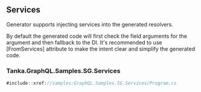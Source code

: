 ## Services

Generator supports injecting services into the generated resolvers.

By default the generated code will first check the field arguments for
the argument and then fallback to the DI. It's recommended to use 
[FromServices] attribute to make the intent clear and simplify the generated
code.

### Tanka.GraphQL.Samples.SG.Services

```csharp
#include::xref://samples:GraphQL.Samples.SG.Services/Program.cs
```
